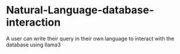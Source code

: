 # Natural-Language-database-interaction
A user can write their query in their  own language to interact with the database using llama3
